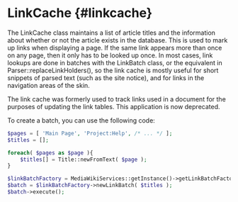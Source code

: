 LinkCache {#linkcache}
========

The LinkCache class maintains a list of article titles and the information about
whether or not the article exists in the database. This is used to mark up links
when displaying a page. If the same link appears more than once on any page,
then it only has to be looked up once. In most cases, link lookups are done in
batches with the LinkBatch class, or the equivalent in Parser::replaceLinkHolders(),
so the link cache is mostly useful for short snippets of parsed text (such as
the site notice), and for links in the navigation areas of the skin.

The link cache was formerly used to track links used in a document for the
purposes of updating the link tables. This application is now deprecated.

To create a batch, you can use the following code:

```php
$pages = [ 'Main Page', 'Project:Help', /* ... */ ];
$titles = [];

foreach( $pages as $page ){
	$titles[] = Title::newFromText( $page );
}

$linkBatchFactory = MediaWikiServices::getInstance()->getLinkBatchFactory();
$batch = $linkBatchFactory->newLinkBatch( $titles );
$batch->execute();
```
